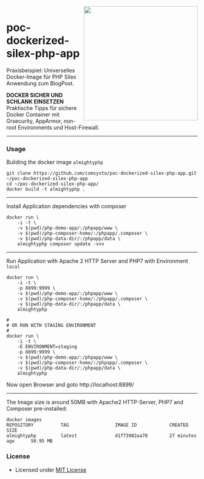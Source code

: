 <img style="float:right" src="https://media.comsysto.com/images/2017-01-02-docker/opengraph.png" width="300" />

# poc-dockerized-silex-php-app

Praxisbeispiel: Universelles Docker-Image für PHP Silex Anwendung zum BlogPost.

**DOCKER SICHER UND SCHLANK EINSETZEN**
Praktische Tipps für sichere Docker Container mit Grsecurity, AppArmor, non-root Environments und Host-Firewall.


----

### Usage

Building the docker image `almightyphp`

```
git clone https://github.com/comsysto/poc-dockerized-silex-php-app.git ~/poc-dockerized-silex-php-app
cd ~/poc-dockerized-silex-php-app/
docker build -t almightyphp .
```

----

Install Application dependencies with composer


```
docker run \
    -i -t \
    -v $(pwd)/php-demo-app/:/phpapp/www \
    -v $(pwd)/php-composer-home/:/phpapp/.composer \
    -v $(pwd)/php-data-dir/:/phpapp/data \
    almightyphp composer update -vvv
```

----

Run Application with Apache 2 HTTP Server and PHP7 with Environment `local`

```
docker run \
    -i -t \
    -p 8899:9999 \
    -v $(pwd)/php-demo-app/:/phpapp/www \
    -v $(pwd)/php-composer-home/:/phpapp/.composer \
    -v $(pwd)/php-data-dir/:/phpapp/data \
    almightyphp
    
#
# OR RUN WITH STAGING ENVIRONMENT
#
docker run \
    -i -t \
    -E ENVIRONMENT=staging
    -p 8899:9999 \
    -v $(pwd)/php-demo-app/:/phpapp/www \
    -v $(pwd)/php-composer-home/:/phpapp/.composer \
    -v $(pwd)/php-data-dir/:/phpapp/data \
    almightyphp
```

Now open Browser and goto http://localhost:8899/

-----

The Image size is around 50MB with Apache2 HTTP-Server, PHP7 and Composer pre-installed:

```
docker images
REPOSITORY          TAG                 IMAGE ID            CREATED             SIZE
almightyphp         latest              d1f73902aa78        27 minutes ago      50.95 MB
```


### License

  * Licensed under [MIT License](./LICENSE.md)
